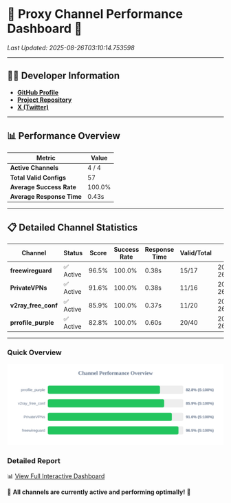 # 🌟 Proxy Channel Performance Dashboard 🌟

_Last Updated: 2025-08-26T03:10:14.753598_

---

## 👩‍💻 Developer Information

- **[GitHub Profile](https://github.com/4n0nymou3)**  
- **[Project Repository](https://github.com/4n0nymou3/multi-proxy-config-fetcher)**  
- **[X (Twitter)](https://x.com/4n0nymou3)**  

---

## 📊 Performance Overview

| Metric                | Value       |
|-----------------------|-------------|
| **Active Channels**   | 4 / 4       |
| **Total Valid Configs** | 57          |
| **Average Success Rate** | 100.0%      |
| **Average Response Time** | 0.43s       |

---

## 📋 Detailed Channel Statistics

| Channel          | Status     | Score  | Success Rate | Response Time | Valid/Total | Last Success               |
|------------------|------------|--------|--------------|---------------|-------------|----------------------------|
| **freewireguard**  | ✅ Active  | 96.5%  | 100.0% | 0.38s         | 15/17       | 2025-08-26T03:10:14.751891 |
| **PrivateVPNs**  | ✅ Active  | 91.6%  | 100.0% | 0.38s         | 11/16       | 2025-08-26T03:10:14.349236 |
| **v2ray_free_conf**  | ✅ Active  | 85.9%  | 100.0% | 0.37s         | 11/20       | 2025-08-26T03:10:13.930909 |
| **prrofile_purple**  | ✅ Active  | 82.8%  | 100.0% | 0.60s         | 20/40       | 2025-08-26T03:10:13.515102 |

---

### Quick Overview
<div align="center">
  <a href="https://raw.githubusercontent.com/nullluser/NullRepo/refs/heads/main/assets/channel_stats_chart.svg">
    <img src="https://raw.githubusercontent.com/nullluser/NullRepo/refs/heads/main/assets/channel_stats_chart.svg" alt="Source Performance Statistics" width="800">
  </a>
</div>

### Detailed Report
📊 [View Full Interactive Dashboard](https://htmlpreview.github.io/?https://github.com/nullluser/NullRepo/blob/main/assets/performance_report.html)

🎉 **All channels are currently active and performing optimally!** 🎉
